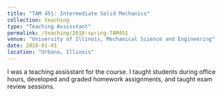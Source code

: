 ```yaml
---
title: "TAM 451: Intermediate Solid Mechanics"
collection: teaching
type: "Teaching Assisstant"
permalink: /teaching/2018-spring-TAM451
venue: "University of Illinois, Mechanical Science and Engineering"
date: 2018-01-01
location: "Urbana, Illinois"
---
```


I was a teaching assisstant for the course. I taught students during office hours, developed and graded homework assignments, and taught exam review sessions.